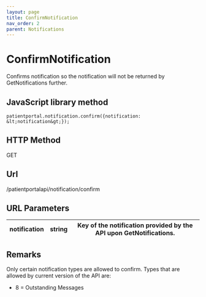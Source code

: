 ```yaml
---
layout: page
title: ConfirmNotification
nav_order: 2
parent: Notifications
---
```


# ConfirmNotification

Confirms notification so the notification will not be returned by GetNotifications further.

## JavaScript library method

```
patientportal.notification.confirm({notification: &lt;notification&gt;});
```

## HTTP Method

GET

## ****Url****

/patientportalapi/notification/confirm

## URL Parameters

| notification | string | Key of the notification provided by the API upon GetNotifications. |
| --- | --- | --- |

## Remarks

Only certain notification types are allowed to confirm. Types that are allowed by current version of the API are:

- 8 = Outstanding Messages
